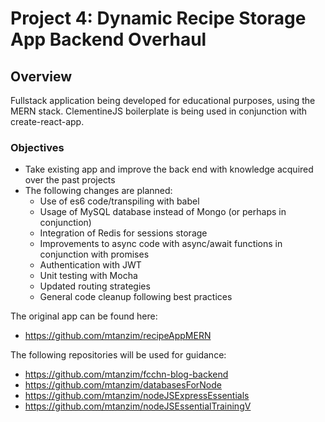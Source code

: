 # Project 4: Dynamic Recipe Storage App Backend Overhaul

## Overview

Fullstack application being developed for educational purposes, using the MERN stack.
ClementineJS boilerplate is being used in conjunction with create-react-app.

### Objectives

* Take existing app and improve the back end with knowledge acquired over the past projects
* The following changes are planned:
  * Use of es6 code/transpiling with babel
  * Usage of MySQL database instead of Mongo (or perhaps in conjunction)
  * Integration of Redis for sessions storage
  * Improvements to async code with async/await functions in conjunction with promises
  * Authentication with JWT
  * Unit testing with Mocha
  * Updated routing strategies
  * General code cleanup following best practices

The original app can be found here:

* <https://github.com/mtanzim/recipeAppMERN>

The following repositories will be used for guidance:

* <https://github.com/mtanzim/fcchn-blog-backend>
* <https://github.com/mtanzim/databasesForNode>
* <https://github.com/mtanzim/nodeJSExpressEssentials>
* <https://github.com/mtanzim/nodeJSEssentialTrainingV>
